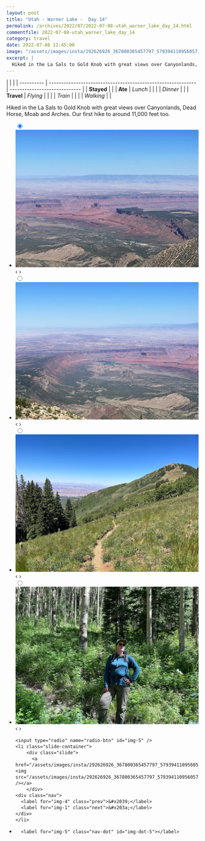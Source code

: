 ```yaml
---
layout: post
title: "Utah - Warner Lake -  Day 14"
permalink: /archives/2022/07/2022-07-08-utah_warner_lake_day_14.html
commentfile: 2022-07-08-utah_warner_lake_day_14
category: travel
date: 2022-07-08 12:45:00
image: "/assets/images/insta/292626926_367800365457797_5793941109560571925_n_18131773885283106.jpg"
excerpt: |
  Hiked in the La Sals to Gold Knob with great views over Canyonlands, Dead Horse, Moab and Arches. Our first hike to around 11,000 feet too.
---
```


|            |                                                              |
| ---------- | ------------------------------------------------------------ | ----------------------------- |
| **Stayed** |  |
| **Ate**    | _Lunch_                                                      |          |
|            | _Dinner_                                                     |          |
| **Travel** | _Flying_                                                     |          |
|            | _Train_                                                      |          |
|            | _Walking_                                                    |          |


Hiked in the La Sals to Gold Knob with great views over Canyonlands, Dead Horse, Moab and Arches. Our first hike to around 11,000 feet too.


<ul class="slides">
    <input type="radio" name="radio-btn" id="img-1" checked="checked" />
    <li class="slide-container">
        <div class="slide">
          <a href="/assets/images/insta/292643542_1518400421915832_7585001473983749909_n_18206418328084293.jpg"><img src="/assets/images/insta/292643542_1518400421915832_7585001473983749909_n_18206418328084293.jpg" /></a>
        </div>
    <div class="nav">
      <label for="img-5" class="prev">&#x2039;</label>
      <label for="img-2" class="next">&#x203a;</label>
    </div>
    </li>
        <input type="radio" name="radio-btn" id="img-2"  />
    <li class="slide-container">
        <div class="slide">
          <a href="/assets/images/insta/292576305_386421116706784_7617441244744774105_n_17866996541742263.jpg"><img src="/assets/images/insta/292576305_386421116706784_7617441244744774105_n_17866996541742263.jpg" /></a>
        </div>
    <div class="nav">
      <label for="img-1" class="prev">&#x2039;</label>
      <label for="img-3" class="next">&#x203a;</label>
    </div>
    </li>
        <input type="radio" name="radio-btn" id="img-3"  />
    <li class="slide-container">
        <div class="slide">
          <a href="/assets/images/insta/292303579_782525826254205_3828075344308569415_n_17954354203923433.jpg"><img src="/assets/images/insta/292303579_782525826254205_3828075344308569415_n_17954354203923433.jpg" /></a>
        </div>
    <div class="nav">
      <label for="img-2" class="prev">&#x2039;</label>
      <label for="img-4" class="next">&#x203a;</label>
    </div>
    </li>
        <input type="radio" name="radio-btn" id="img-4"  />
    <li class="slide-container">
        <div class="slide">
          <a href="/assets/images/insta/292314387_149511211003013_2316669901828008949_n_17954784484932216.jpg"><img src="/assets/images/insta/292314387_149511211003013_2316669901828008949_n_17954784484932216.jpg" /></a>
        </div>
    <div class="nav">
      <label for="img-3" class="prev">&#x2039;</label>
      <label for="img-5" class="next">&#x203a;</label>
    </div>
    </li>
    
    <input type="radio" name="radio-btn" id="img-5" />
    <li class="slide-container">
        <div class="slide">
          <a href="/assets/images/insta/292626926_367800365457797_5793941109560571925_n_18131773885283106.jpg"><img src="/assets/images/insta/292626926_367800365457797_5793941109560571925_n_18131773885283106.jpg" /></a>
        </div>
    <div class="nav">
      <label for="img-4" class="prev">&#x2039;</label>
      <label for="img-1" class="next">&#x203a;</label>
    </div>
    </li>
			
<li class="nav-dots">
      <label for="img-1" class="nav-dot" id="img-dot-1"></label>
      <label for="img-2" class="nav-dot" id="img-dot-2"></label>
      <label for="img-3" class="nav-dot" id="img-dot-3"></label>
      <label for="img-4" class="nav-dot" id="img-dot-4"></label>

      <label for="img-5" class="nav-dot" id="img-dot-5"></label>

</li>
</ul>        
             

		